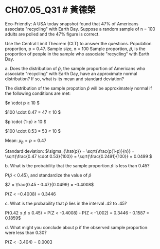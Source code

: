 # CH07.05_Q31 # 黃德榮

Eco-Friendly: A USA today snapshot found that 47% of Americans associate "recycling" with Earth Day.
Suppose a random sample of n = 100 adults are polled and the 47% figure is correct.

Use the Central Limit Theorem (CLT) to answer the questions.
Population proportion, p = 0.47.
Sample size, n = 100
Sample proportion, $\hat{p}$, is the proportion of people in the sample who associate "recycling" with Earth Day.

a. Does the distribution of $\hat{p}$, the sample proportion of Americans who associate "recycling" with Earth Day, have an approximate normal distribution? If so, what is its mean and standard deviation?

The distribution of the sample propotion $\hat{p}$ will be approximately normal if the following conditions are met:

$n \cdot p ≥ 10 $ 

$100 \cdot 0.47 = 47 ≥ 10 $

$p \cdot (1-p) ≥ 10 $

$100 \cdot 0.53 = 53 ≥ 10 $

Mean: $\mu_{\hat{p}} = p = 0.47$

Standard deviation: $\sigma_{\hat{p}} = \sqrt{\frac{p(1-p)}{n}} = \sqrt{\frac{0.47 \cdot 0.53}{100}} = \sqrt{\frac{0.2491}{100}} = 0.0499 $

b. What is the probability that the sample proportion $\hat{p}$ is less than 0.45?

P($\hat{p}$ < 0.45), and standardize the value of $\hat{p}$

$Z = \frac{0.45 - 0.47}{0.0499} = -0.4008$

P(Z < −0.4008) = 0.3446

c. What is the probability that $\hat{p}$ lies in the interval .42 to .45?

P(0.42 ≤ $\hat{p}$ ≤ 0.45) = P(Z < -0.4008) - P(Z < -1.002) = 0.3446 - 0.1587 = 0.1859$

d. What might you conclude about p if the observed sample proportion were less than 0.30?

P(Z < -3.404) = 0.0003
